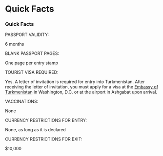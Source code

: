 # Quick Facts

### Quick Facts

PASSPORT VALIDITY:

6 months

BLANK PASSPORT PAGES:

One page per entry stamp

TOURIST VISA REQUIRED:

Yes. A letter of invitation is required for entry into Turkmenistan. After receiving the letter of invitation, you must apply for a visa at the [Embassy of Turkmenistan](https://usa.tmembassy.gov.tm/index.php) in Washington, D.C. or at the airport in Ashgabat upon arrival.

VACCINATIONS:

None

CURRENCY RESTRICTIONS FOR ENTRY:

None, as long as it is declared

CURRENCY RESTRICTIONS FOR EXIT:

$10,000
